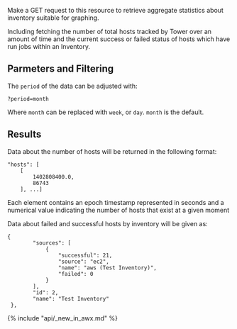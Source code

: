 Make a GET request to this resource to retrieve aggregate statistics about inventory suitable for graphing.

Including fetching the number of total hosts tracked by Tower over an amount of time and the current success or
failed status of hosts which have run jobs within an Inventory.

## Parmeters and Filtering

The `period` of the data can be adjusted with:

    ?period=month

Where `month` can be replaced with `week`, or `day`.  `month` is the default.

## Results

Data about the number of hosts will be returned in the following format:

    "hosts": [
        [
            1402808400.0,
            86743
        ], ...]

Each element contains an epoch timestamp represented in seconds and a numerical value indicating
the number of hosts that exist at a given moment

Data about failed and successful hosts by inventory will be given as:

    {
            "sources": [
                {
                    "successful": 21,
                    "source": "ec2",
                    "name": "aws (Test Inventory)",
                    "failed": 0
                }
            ],
            "id": 2,
            "name": "Test Inventory"
     },

{% include "api/_new_in_awx.md" %}
